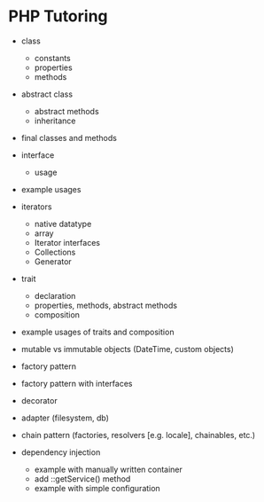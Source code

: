 # PHP Tutoring

- class
  - constants
  - properties
  - methods
- abstract class
  - abstract methods
  - inheritance
- final classes and methods
- interface
  - usage

- example usages

- iterators
  - native datatype
  - array
  - Iterator interfaces
  - Collections
  - Generator

- trait
  - declaration
  - properties, methods, abstract methods
  - composition

- example usages of traits and composition

- mutable vs immutable objects (DateTime, custom objects)

- factory pattern
- factory pattern with interfaces
- decorator
- adapter (filesystem, db)
- chain pattern (factories, resolvers [e.g. locale], chainables, etc.)

- dependency injection
  - example with manually written container
  - add ::getService() method
  - example with simple configuration
